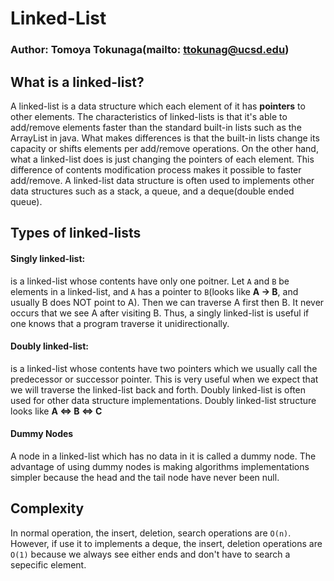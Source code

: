 # Linked-List
### Author: Tomoya Tokunaga(mailto: ttokunag@ucsd.edu)

## What is a linked-list?
A linked-list is a data structure which each element of it has **pointers** to other elements. The characteristics of linked-lists is that it's able to add/remove elements faster than the standard built-in lists such as the ArrayList in java. What makes differences is that the built-in lists change its capacity or shifts elements per add/remove operations. On the other hand, what a linked-list does is just changing the pointers of each element. This difference of contents modification process makes it possible to faster add/remove. A linked-list data structure is often used to implements other data structures such as a stack, a queue, and a deque(double ended queue).

## Types of linked-lists
#### Singly linked-list:
is a linked-list whose contents have only one poitner. Let `A` and `B` be elements in a linked-list, and `A` has a pointer to `B`(looks like **A -> B**, and usually B does NOT point to A). Then we can traverse A first then B. It never occurs that we see A after visiting B. Thus, a singly linked-list is useful if one knows that a program traverse it unidirectionally.
#### Doubly linked-list:
is a linked-list whose contents have two pointers which we usually call the predecessor or successor pointer. This is very useful when we expect that we will traverse the linked-list back and forth. Doubly linked-list is often used for other data structure implementations. Doubly linked-list structure looks like **A <=> B <=> C**
#### Dummy Nodes
A node in a linked-list which has no data in it is called a dummy node. The advantage of using dummy nodes is making algorithms implementations simpler because the head and the tail node have never been null.

## Complexity
In normal operation, the insert, deletion, search operations are `O(n)`. However, if use it to implements a deque, the insert, deletion operations are `O(1)` because we always see either ends and don't have to search a sepecific element.
